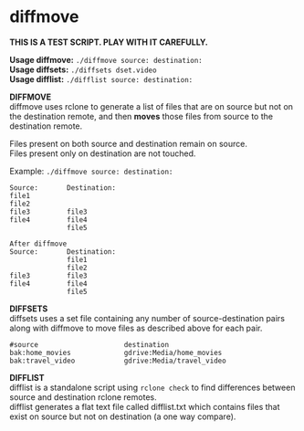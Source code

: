 # diffmove
**THIS IS A TEST SCRIPT. PLAY WITH IT CAREFULLY.**  

**Usage diffmove:** ```./diffmove source: destination:```    
**Usage diffsets:** ```./diffsets dset.video```        
**Usage difflist:** ```./difflist source: destination:```    

**DIFFMOVE**    
diffmove uses rclone to generate a list of files that are on source but not on the destination remote, and
then **moves** those files from source to the destination remote. 

Files present on both source and destination remain on source.    
Files present only on destination are not touched.

Example: `./diffmove source: destination:`

```Before diffmove
Source:       Destination:
file1
file2
file3         file3
file4         file4
              file5
```

```
After diffmove
Source:       Destination:
              file1
              file2
file3         file3
file4         file4
              file5
```

**DIFFSETS**    
diffsets uses a set file containing any number of source-destination pairs along with diffmove to move files as described above for each pair.

```
#source                     destination
bak:home_movies             gdrive:Media/home_movies
bak:travel_video            gdrive:Media/travel_video
```

**DIFFLIST**    
difflist is a standalone script using `rclone check` to find differences between source and destination rclone remotes.    
difflist generates a flat text file called difflist.txt which contains files that exist on source but not on destination (a one way compare).


